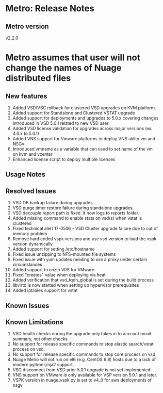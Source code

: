 # Metro: Release Notes

## Metro version
v2.2.0

# Metro assumes that user will not change the names of Nuage distributed files

## New features
1. Added VSD/VSC rollback for clustered VSD upgrades on KVM platform.
1. Added support for Standalone and Clustered VSTAT upgrade
1. Added support for deployments and upgrades to 5.0.x covering changes introduced in VSD 5.0.1 related to new VSD user
1. Added VSD license validation for upgrades across major versions (ex. 4.0.x to 5.0.1)
1. Added VNS support for Vmware platforms to deploy VNS utility vm and NSGv
1. Introduced vmname as a variable that can used to set name of the vm on kvm and vcenter
1. Enhanced license script to deploy multiple licenses
 
## Usage Notes
 
## Resolved Issues
1. VSD DB backup failure during upgrades.
1. VSD purge timer restore failure during standalone upgrades.
1. VSD decouple report path is fixed. It now logs to reports folder. 
1. Added missing command to enable stats on vsd(s) when vstat is clustered
1. Fixed technical alert 17-0506 - VSD Cluster upgrade failure due to out of memory problem
1. Remove hard coded vspk versions and use vsd version to load the vspk version dynamically 
1. Added support for setting /etc/hostname
1. Fixed issue unzipping to NFS-mounted file systems
1. Fixed issue with yum updates needing to use a proxy under certain circumstances
1. Added support to unzip VRS for VMware
1. Fixed "creates" value when deploying via heat
1. Added verification that vsd_fqdn_global is set during the build process
1. libvirtd is now started when setting up hypervisor prerequisites
1. Added iptables support for vstat

## Known Issues
 
## Known Limitations
 
1. VSD health checks during the upgrade only takes in to account monit summary, not other checks.
1. No support for release specific commands to stop elastic search/vstat process on vsd.
1. No support for release specific commands to stop core process on vsd.
1. Nuage Metro will not run on el6 (e.g. CentOS 6.8) hosts due to a lack of modern python-jinja2 support.
1. VSC disconnect from VSD prior 5.0.1 upgrade is not yet implemented
1. VNS support on VMware is only available for VSP version 5.0.1 and later.
1. VSPK version in nuage_vspk.py is set to v4_0 for aws deployments of nsgv

